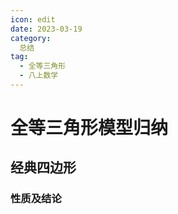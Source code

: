 ```yaml
---
icon: edit
date: 2023-03-19
category:
  总结
tag:
  - 全等三角形
  - 八上数学
---
```

# 全等三角形模型归纳
## 经典四边形
### 性质及结论

